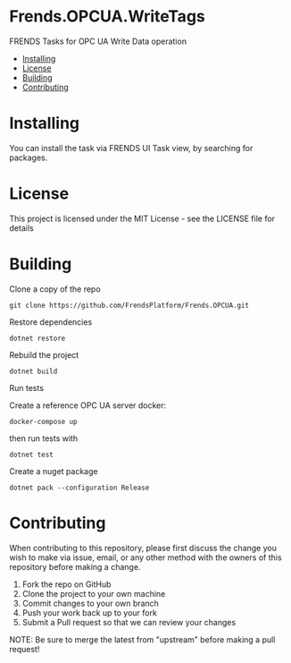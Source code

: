# Frends.OPCUA.WriteTags
FRENDS Tasks for OPC UA Write Data operation

- [Installing](#installing)
- [License](#license)
- [Building](#building)
- [Contributing](#contributing)

Installing
==========

You can install the task via FRENDS UI Task view, by searching for packages.

License
=======
This project is licensed under the MIT License - see the LICENSE file for details

Building
========

Clone a copy of the repo

`git clone https://github.com/FrendsPlatform/Frends.OPCUA.git`

Restore dependencies

`dotnet restore`

Rebuild the project

`dotnet build`

Run tests

Create a reference OPC UA server docker:

`docker-compose up`

then run tests with

`dotnet test`

Create a nuget package

`dotnet pack --configuration Release`

Contributing
============
When contributing to this repository, please first discuss the change you wish to make via issue, email, or any other method with the owners of this repository before making a change.

1. Fork the repo on GitHub
2. Clone the project to your own machine
3. Commit changes to your own branch
4. Push your work back up to your fork
5. Submit a Pull request so that we can review your changes

NOTE: Be sure to merge the latest from "upstream" before making a pull request!